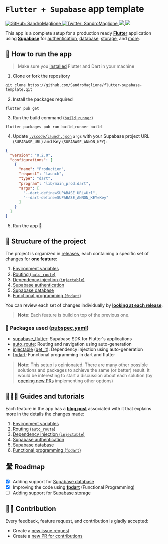 # `Flutter + Supabase` app template
<p>
  <a href="https://github.com/SandroMaglione">
    <img alt="GitHub: SandroMaglione" src="https://img.shields.io/github/followers/SandroMaglione?label=Follow&style=social" target="_blank" />
  </a>
  <a href="https://twitter.com/SandroMaglione">
    <img alt="Twitter: SandroMaglione" src="https://img.shields.io/twitter/follow/SandroMaglione.svg?style=social" target="_blank" />
  </a>
  <a href="https://github.com/SandroMaglione/flutter-supabase-template">
    <img src="https://img.shields.io/github/stars/SandroMaglione/flutter-supabase-template?logo=github" />
  </a>
  <img src="https://img.shields.io/github/license/SandroMaglione/flutter-supabase-template?logo=github" />
</p>

This app is a complete setup for a production ready [**Flutter**](https://flutter.dev/) application using [**Supabase**](https://supabase.com/) for [authentication](https://supabase.com/docs/guides/auth), [database](https://supabase.com/docs/guides/database), [storage](https://supabase.com/docs/guides/storage), and [more](https://supabase.com/docs/).

## 🚀 How to run the app 

> Make sure you [installed](https://docs.flutter.dev/get-started/install) Flutter and Dart in your machine

1. Clone or fork the repository
```shell
git clone https://github.com/SandroMaglione/flutter-supabase-template.git
```

2. Install the packages required
```shell
flutter pub get
```

3. Run the build command ([`build_runner`](https://pub.dev/packages/build_runner))
```shell
flutter packages pub run build_runner build  
```

4. Update [`.vscode/launch.json`](.vscode/launch.json) `args` with your Supabase project URL (`SUPABASE_URL`) and Key (`SUPABASE_ANNON_KEY`):
```json
{
  "version": "0.2.0",
  "configurations": [
    {
      "name": "Production",
      "request": "launch",
      "type": "dart",
      "program": "lib/main_prod.dart",
      "args": [
        "--dart-define=SUPABASE_URL=Url",
        "--dart-define=SUPABASE_ANNON_KEY=Key"
      ]
    }
  ]
}
```
5. Run the app 🚀

## 🧱 Structure of the project
The project is organized in [releases](https://github.com/SandroMaglione/flutter-supabase-template/releases), each containing a specific set of changes for **one feature**:
1. [Environment variables](https://github.com/SandroMaglione/flutter-supabase-template/tree/v1-env-vars) 
2. [Routing (`auto_route`)](https://github.com/SandroMaglione/flutter-supabase-template/tree/v2-navigation) 
3. [Dependency injection (`injectable`)](https://github.com/SandroMaglione/flutter-supabase-template/tree/v3-dep-injection) 
4. [Supabase authentication](https://github.com/SandroMaglione/flutter-supabase-template/tree/v4-supabase-auth) 
5. [Supabase database](https://github.com/SandroMaglione/flutter-supabase-template/tree/v5-supabase-database) 
6. [Functional programming (`fpdart`)](https://github.com/SandroMaglione/flutter-supabase-template/tree/v6-functional-programming) 

You can review each set of changes individually by [**looking at each release**](https://github.com/SandroMaglione/flutter-supabase-template/tags).

> **Note**: Each feature is build on top of the previous one.

### 📃 Packages used ([pubspec.yaml](pubspec.yaml))
- [supabase_flutter](https://pub.dev/packages/supabase_flutter): Supabase SDK for Flutter's applications
- [auto_route](https://pub.dev/packages/auto_route): Routing and navigation using auto-generation
- [injectable](https://pub.dev/packages/injectable) ([get_it](https://pub.dev/packages/get_it)): Dependency injection using auto-generation
- [fpdart](https://pub.dev/packages/fpdart): Functional programming in dart and flutter

> **Note**: This setup is opinionated. There are many other possible solutions and packages to achieve the same (or better) result. It would be interesting to start a discussion about each solution (by [opening new PRs](https://github.com/SandroMaglione/flutter-supabase-template/pulls) implementing other options)

## 👨🏼‍🏫 Guides and tutorials
Each feature in the app has a [**blog post**](https://www.sandromaglione.com/) associated with it that explains more in the details the changes made:
1. [Environment variables](https://www.sandromaglione.com/articles/how-to-use-environmental-variables-in-flutter)
2. [Routing (`auto_route`)](https://www.sandromaglione.com/articles/how-to-setup-routing-flutter-app)
3. [Dependency injection (`injectable`)](https://www.sandromaglione.com/articles/how_to_implement_dependecy_injection_in_flutter)
4. [Supabase authentication](https://www.sandromaglione.com/articles/flutter-supabase-authentication-complete-tutorial)
5. [Supabase database](https://www.sandromaglione.com/articles/flutter-supabase-database-complete-tutorial)
6. [Functional programming (`fpdart`)](https://www.sandromaglione.com/articles/flutter-dart-functional-programming-fpdart-supabase-app)

## 🛣 Roadmap
- [x] Adding support for [Supabase database](https://supabase.com/docs/guides/database)
- [x] Improving the code using [**fpdart**](https://pub.dev/packages/fpdart) (Functional Programming)
- [ ] Adding support for [Supabase storage](https://supabase.com/docs/guides/storage)

## 🙏🏼 Contribution
Every feedback, feature request, and contribution is gladly accepted:
- Create a [new issue request](https://github.com/SandroMaglione/flutter-supabase-template/issues)
- Create a [new PR for contributions](https://github.com/SandroMaglione/flutter-supabase-template/pulls)
